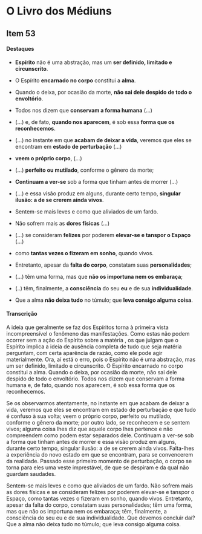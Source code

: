 # O Livro dos Médiuns

## Item 53

#### Destaques

- **Espírito** não é uma abstração, mas um **ser definido, limitado e circunscrito**.

- O Espírito **encarnado no corpo** constitui a **alma**.

- Quando o deixa, por ocasião da morte, **não sai dele despido de todo o envoltório**.

- Todos nos dizem que **conservam a forma humana** (...)

- (...) e, de fato, **quando nos aparecem**, é sob essa **forma que os reconhecemos**.

- (...) no instante em que **acabam de deixar a vida**, veremos que eles se encontram em **estado de perturbação** (...)

- **veem o próprio corpo**, (...)

- (...) **perfeito ou mutilado**, conforme o gênero da morte;

- **Continuam a ver-se** sob a forma que tinham antes de morrer (...)

- (...) e essa visão produz em alguns, durante certo tempo, **singular ilusão: a de se crerem ainda vivos**.

- Sentem-se mais leves e como que aliviados de um fardo.

- Não sofrem mais as **dores físicas** (...)

- (...) se consideram **felizes** por poderem **elevar-se e tanspor o Espaço** (...)

- como **tantas vezes o fizeram em sonho**, quando vivos.

- Entretanto, apesar da **falta do corpo**, constatam suas **personalidades**;

- (...) têm uma forma, mas que **não os importuna nem os embaraça**;

- (..) têm, finalmente, a **consciência** do seu **eu** e de sua **individualidade**.

- Que a alma **não deixa tudo** no túmulo; que **leva consigo alguma coisa**.

#### Transcrição

A ideia que geralmente se faz dos Espíritos torna à primeira vista incompreensível o fenômeno das manifestações. Como estas não podem ocorrer sem a ação do Espírito sobre a matéria , os que julgam que o Espírito implica a ideia de ausência completa de tudo que seja matéria perguntam, com certa aparência de razão, como ele pode agir materialmente. Ora, aí está o erro, pois o Espírito não é uma abstração, mas um ser definido, limitado e circunscrito. O Espírito encarnado no corpo constitui a alma. Quando o deixa, por ocasião da morte, não sai dele despido de todo o envoltório. Todos nos dizem que conservam a forma humana e, de fato, quando nos aparecem, é sob essa forma que os reconhecemos.

Se os observarmos atentamente, no instante em que acabam de deixar a vida, veremos que eles se encontram em estado de perturbação e que tudo é confuso à sua volta; veem o próprio corpo, perfeito ou mutilado, conforme o gênero da morte; por outro lado, se reconhecem e se sentem vivos; alguma coisa lhes diz que aquele corpo lhes pertence e não compreendem como podem estar separados dele. Continuam a ver-se sob a forma que tinham antes de morrer e essa visão produz em alguns, durante certo tempo, singular ilusão: a de se crerem ainda vivos. Falta-lhes a experiência do novo estado em que se encontram, para se convencerem da realidade. Passado esse primeiro momento de perturbação, o corpo se torna para eles uma veste imprestável, de que se despiram e da qual não guardam saudades.

Sentem-se mais leves e como que aliviados de um fardo. Não sofrem mais as dores físicas e se consideram felizes por poderem elevar-se e tanspor o Espaço, como tantas vezes o fizeram em sonho, quando vivos. Entretanto, apesar da falta do corpo, constatam suas personalidades; têm uma forma, mas que não os importuna nem os embaraça; têm, finalmente, a consciência do seu eu e de sua individualidade. Que devemos concluir daí? Que a alma não deixa tudo no túmulo; que leva consigo alguma coisa.
